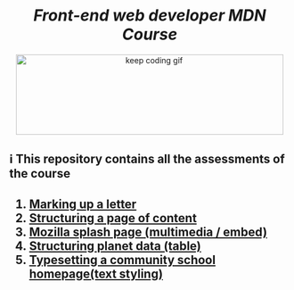 <h1 align="center"><em>Front-end web developer MDN Course</em></h1>

<p align="center">
  <img src="https://media.giphy.com/media/CcwLAV11cALh3OuEJ5/giphy.gif" alt="keep coding gif" width="480" height="144">
</p>

<h2>ℹ️ This repository contains all the assessments of the course<h2>

<ol>
  <li><a href="/assessment01" title="assessment 1">Marking up a letter</a></li>
  <li><a href="/assessment02" title="assessment 2">Structuring a page of content</a></li>
  <li><a href="/assessment03" title="assessment 3">Mozilla splash page (multimedia / embed)</a></li>
  <li><a href="/assessment04" title="assessment 4">Structuring planet data (table)</a></li>
  <li><a href="/assessment05" title="assessment 5">Typesetting a community school homepage(text styling)</a></li>
</ol>
